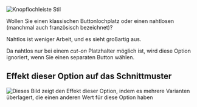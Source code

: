 ![Knopflochleiste Stil](buttonholeplacketstyle.svg)

Wollen Sie einen klassischen Buttonlochplatz oder einen nahtlosen (manchmal auch französisch bezeichnet)?

<Tip>

Nahtlos ist weniger Arbeit, und es sieht großartig aus.

</Tip>

<Note>

Da nahtlos nur bei einem _cut-on_ Platzhalter möglich ist, wird diese Option ignoriert, wenn Sie einen separaten Button wählen.

</Note>

## Effekt dieser Option auf das Schnittmuster

![Dieses Bild zeigt den Effekt dieser Option, indem es mehrere Varianten überlagert, die einen anderen Wert für diese Option haben](simon_buttonholeplacketstyle_sample.svg "Effekt dieser Option auf das Schnittmuster")

